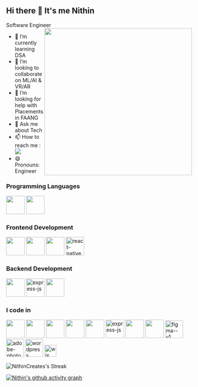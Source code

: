 ## Hi there 👋 It's me Nithin

Software Engineer 
<img align="right" width="400" height="400" src="https://res.cloudinary.com/dduw4s08v/image/upload/v1722956837/wnzwrfgndb9hbgao2vrp.gif">                                               
- 🌱 I’m currently learning DSA
- 👯 I’m looking to collaborate on ML/AI & VR/AR
- 🤔 I’m looking for help with Placements in FAANG
- 💬 Ask me about Tech
- 📫 How to reach me :
<br />[<img src="https://img.shields.io/badge/LinkedIn-0077B5?style=for-the-badge&logo=linkedin&logoColor=white" />](https://linkedin.com/in/vaishnavnithinpk)
- 😄 Pronouns: Engineer

### Programming Languages
<img height="50" width="50" src="https://img.icons8.com/color/48/000000/python.png" /> <img height="50" width="50" src="https://img.icons8.com/color/48/000000/javascript.png"/>

### Frontend Development
<img height="50" width="50" src="https://img.icons8.com/color/48/000000/html-5.png" /> <img height="50" width="50" src="https://img.icons8.com/color/48/000000/css3.png" /> <img height="50" width="50" src="https://img.icons8.com/color/48/000000/bootstrap.png" />  <img width="50" height="50" src="https://img.icons8.com/nolan/64/react-native.png" alt="react-native"/>

### Backend Development
<img height="50" width="50" src="https://img.icons8.com/color/48/000000/nodejs.png"/> <img width="50" height="50" src="https://img.icons8.com/nolan/64/express-js.png" alt="express-js"/>  <img height="50" width="50" src="https://img.icons8.com/color/48/000000/mysql-logo.png"/>

### I code in
<img height="50" width="50" src="https://img.icons8.com/color/48/000000/html-5.png" /> <img height="50" width="50" src="https://img.icons8.com/color/48/000000/css3.png" /> <img height="50" width="50" src="https://img.icons8.com/color/48/000000/bootstrap.png" /> <img height="50" width="50" src="https://img.icons8.com/color/48/000000/python.png" /> <img height="50" width="50" src="https://img.icons8.com/color/48/000000/javascript.png"/> <img width="50" height="50" src="https://img.icons8.com/nolan/64/express-js.png" alt="express-js"/> <img height="50" width="50" src="https://img.icons8.com/color/48/000000/nodejs.png"/>  <img height="50" width="50" src="https://img.icons8.com/color/48/000000/mysql-logo.png"/> <img width="48" height="48" src="https://img.icons8.com/color/48/figma--v1.png" alt="figma--v1"/> <img width="48" height="48" src="https://img.icons8.com/fluency/48/adobe-photoshop.png" alt="adobe-photoshop"/> <img width="48" height="48" src="https://img.icons8.com/color/48/wordpress.png" alt="wordpress"/> <img width="32" height="32" fill="#ddd6d6" src="https://img.icons8.com/windows/32/000000/wix.png" alt="wix"/>




![NithinCreates's Streak](https://github-readme-streak-stats.herokuapp.com/?user=NithinCreates&theme=react&hide_border=false)

[![Nithin's github activity graph](https://github-readme-activity-graph.vercel.app/graph?username=Nithindevloper&bg_color=000000&color=00bfff&line=95a4ee&point=128bfd&area=true&hide_border=true)](https://github.com/ashutosh00710/github-readme-activity-graph)
